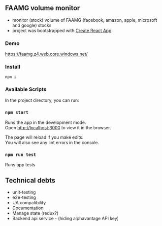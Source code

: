 ## FAAMG volume monitor
  - monitor (stock) volume of FAAMG (facebook, amazon, apple, microsoft and google) stocks 
  - project was bootstrapped with [Create React App](https://github.com/facebook/create-react-app).

### Demo  
https://faamg.z4.web.core.windows.net/

### Install
```
npm i
```

### Available Scripts

In the project directory, you can run:

### `npm start`

Runs the app in the development mode.<br>
Open [http://localhost:3000](http://localhost:3000) to view it in the browser.

The page will reload if you make edits.<br>
You will also see any lint errors in the console.

### `npm run test`
Runs app tests


## Technical debts
* unit-testing
* e2e-testing
* UA compatibility
* Documentation
* Manage state (redux?)
* Backend api service - (hiding alphavantage API key)
